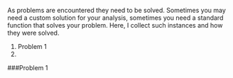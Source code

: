 As problems are encountered they need to be solved. Sometimes you may need a custom solution for your analysis, sometimes you need a standard function that solves your problem. Here, I collect such instances and how they were solved. 

1. Problem 1
2. 

###Problem 1

<solution>
